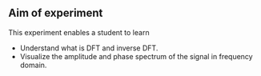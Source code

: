 ## Aim of experiment
This experiment enables a student to learn
- Understand what is DFT and inverse DFT.
- Visualize the amplitude and phase spectrum of the signal in frequency domain.